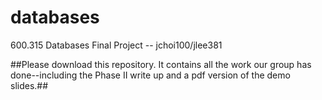 # databases
600.315 Databases Final Project -- jchoi100/jlee381

##Please download this repository. It contains all the work our group has done--including the Phase II write up and a pdf version of the demo slides.##
